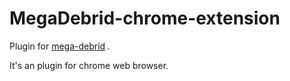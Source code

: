 MegaDebrid-chrome-extension
===========================

Plugin for [mega-debrid](http://www.mega-debrid.eu/ "mega-debrid") .
 
It's an plugin for chrome web browser.



